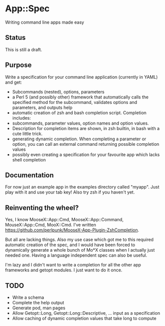 # App::Spec
Writing command line apps made easy

## Status

This is still a draft.

## Purpose

Write a specification for your command line application (currently in YAML) and get:
* Subcommands (nested), options, parameters
* a Perl 5 (and possibly other) framework that automatically calls the specified method for
the subcommand, validates options and parameters, and outputs help
* automatic creation of zsh and bash completion script. Completion includes:
 * subcommands, parameter values, option names and option values.
 * Description for completion items are shown, in zsh builtin, in bash with a cute little trick.
 * generating dynamic completion. When completing a parameter or option, you can call an external
 command returning possible completion values
* possibly even creating a specification for your favourite app which lacks shell completion

## Documentation

For now just an example app in the examples directory called "myapp".
Just play with it and use your tab key!
Also try zsh if you haven't yet.

## Reinventing the wheel?

Yes, I know MooseX::App::Cmd, MooseX::App::Command, MouseX::App::Cmd, MooX::Cmd. I've written https://github.com/perlpunk/MooseX-App-Plugin-ZshCompletion.

But all are lacking things. Also my use case which got me to
this required automatic creation of the spec, and I would have been forced to dynamically generate
a whole bunch of Mo*X classes when I actually just needed one.
Having a language independent spec can also be useful.

I'm lazy and I didn't want to write a completion for all the other app frameworks and getopt modules.
I just want to do it once. 

## TODO
* Write a schema
* Complete the help output
* Generate pod, man pages
* Allow Getopt::Long, Getopt::Long::Descriptive, ... input as a specification
* Allow caching of dynamic completion values that take long to compute
